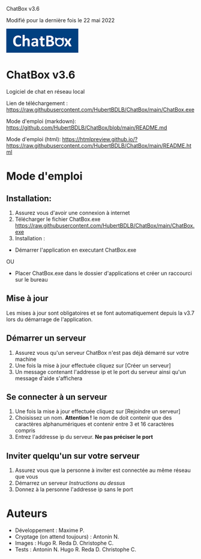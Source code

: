 ChatBox v3.6

Modifié pour la dernière fois le 22 mai 2022

![Alt text](https://raw.githubusercontent.com/HubertBDLB/ChatBox/main/images/logo_192_64.png)


# ChatBox v3.6

Logiciel de chat en réseau local

Lien de téléchargement : https://raw.githubusercontent.com/HubertBDLB/ChatBox/main/ChatBox.exe

Mode d'emploi (markdown): https://github.com/HubertBDLB/ChatBox/blob/main/README.md

Mode d'emploi (html): https://htmlpreview.github.io/?https://raw.githubusercontent.com/HubertBDLB/ChatBox/main/README.html
# Mode d'emploi


## Installation:

1. Assurez vous d'avoir une connexion à internet
2. Télécharger le fichier ChatBox.exe https://raw.githubusercontent.com/HubertBDLB/ChatBox/main/ChatBox.exe
3. Installation : 
- Démarrer l'application en executant ChatBox.exe

OU

- Placer ChatBox.exe dans le dossier d'applications et créer un raccourci sur le bureau


## Mise à jour

Les mises à jour sont obligatoires et se font automatiquement depuis la v3.7 lors du démarrage de l'application.


## Démarrer un serveur

1. Assurez vous qu'un serveur ChatBox n'est pas déjà démarré sur votre machine
2. Une fois la mise à jour effectuée cliquez sur [Créer un serveur]
3. Un message contenant l'addresse ip et le port du serveur ainsi qu'un message d'aide s'affichera


## Se connecter à un serveur

1. Une fois la mise à jour effectuée cliquez sur [Rejoindre un serveur]
2. Choisissez un nom. **Attention !** le nom de doit contenir que des caractères alphanumériques et contenir entre 3 et 16 caractères compris
3. Entrez l'addresse ip du serveur. **Ne pas préciser le port**


## Inviter quelqu'un sur votre serveur

1. Assurez vous que la personne à inviter est connectée au même réseau que vous
2. Démarrez un serveur *Instructions au dessus*
3. Donnez à la personne l'addresse ip sans le port


# Auteurs
- Développement : Maxime P.
- Cryptage (on attend toujours) : Antonin N.
- Images : Hugo R.  Reda D.  Christophe C.
- Tests : Antonin N.  Hugo R.  Reda D.  Christophe C.
